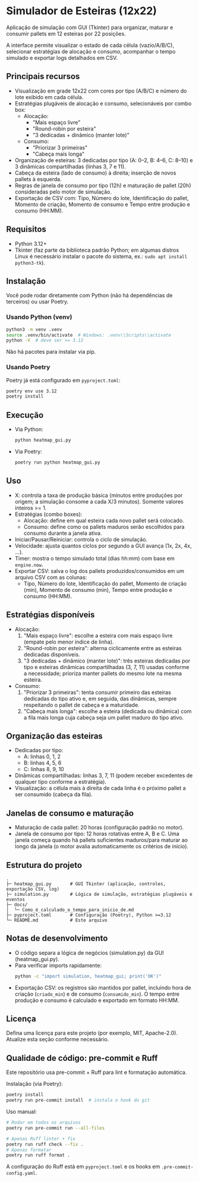 # Simulador de Esteiras (12x22)

Aplicação de simulação com GUI (Tkinter) para organizar, maturar e consumir pallets em 12 esteiras por 22 posições.

A interface permite visualizar o estado de cada célula (vazio/A/B/C), selecionar estratégias de alocação e consumo, acompanhar o tempo simulado e exportar logs detalhados em CSV.

## Principais recursos
- Visualização em grade 12x22 com cores por tipo (A/B/C) e número do lote exibido em cada célula.
- Estratégias plugáveis de alocação e consumo, selecionáveis por combo box:
  - Alocação:
    - "Mais espaço livre"
    - "Round-robin por esteira"
    - "3 dedicadas + dinâmico (manter lote)"
  - Consumo:
    - "Priorizar 3 primeiras"
    - "Cabeça mais longa"
- Organização de esteiras: 3 dedicadas por tipo (A: 0–2, B: 4–6, C: 8–10) e 3 dinâmicas compartilhadas (linhas 3, 7 e 11).
- Cabeça da esteira (lado de consumo) à direita; inserção de novos pallets à esquerda.
- Regras de janela de consumo por tipo (12h) e maturação de pallet (20h) consideradas pelo motor de simulação.
- Exportação de CSV com: Tipo, Número do lote, Identificação do pallet, Momento de criação, Momento de consumo e Tempo entre produção e consumo (HH:MM).

## Requisitos
- Python 3.12+
- Tkinter (faz parte da biblioteca padrão Python; em algumas distros Linux é necessário instalar o pacote do sistema, ex.: `sudo apt install python3-tk`).

## Instalação
Você pode rodar diretamente com Python (não há dependências de terceiros) ou usar Poetry.

### Usando Python (venv)
```bash
python3 -m venv .venv
source .venv/bin/activate  # Windows: .venv\\Scripts\\activate
python -V  # deve ser >= 3.12
```
Não há pacotes para instalar via pip.

### Usando Poetry
Poetry já está configurado em `pyproject.toml`:
```bash
poetry env use 3.12
poetry install
```

## Execução
- Via Python:
  ```bash
  python heatmap_gui.py
  ```
- Via Poetry:
  ```bash
  poetry run python heatmap_gui.py
  ```

## Uso
- X: controla a taxa de produção básica (minutos entre produções por origem; a simulação consome a cada X/3 minutos). Somente valores inteiros >= 1.
- Estratégias (combo boxes):
  - Alocação: define em qual esteira cada novo pallet será colocado.
  - Consumo: define como os pallets maduros serão escolhidos para consumo durante a janela ativa.
- Iniciar/Pausar/Reiniciar: controla o ciclo de simulação.
- Velocidade: ajusta quantos ciclos por segundo a GUI avança (1x, 2x, 4x, ...).
- Timer: mostra o tempo simulado total (dias hh:mm) com base em `engine.now`.
- Exportar CSV: salva o log dos pallets produzidos/consumidos em um arquivo CSV com as colunas:
  - Tipo, Número do lote, Identificação do pallet, Momento de criação (min), Momento de consumo (min), Tempo entre produção e consumo (HH:MM).

## Estratégias disponíveis
- Alocação:
  1) "Mais espaço livre": escolhe a esteira com mais espaço livre (empate pelo menor índice de linha).
  2) "Round-robin por esteira": alterna ciclicamente entre as esteiras dedicadas disponíveis.
  3) "3 dedicadas + dinâmico (manter lote)": três esteiras dedicadas por tipo e esteiras dinâmicas compartilhadas (3, 7, 11) usadas conforme a necessidade; prioriza manter pallets do mesmo lote na mesma esteira.
- Consumo:
  1) "Priorizar 3 primeiras": tenta consumir primeiro das esteiras dedicadas do tipo ativo e, em seguida, das dinâmicas, sempre respeitando o pallet de cabeça e a maturidade.
  2) "Cabeça mais longa": escolhe a esteira (dedicada ou dinâmica) com a fila mais longa cuja cabeça seja um pallet maduro do tipo ativo.

## Organização das esteiras
- Dedicadas por tipo:
  - A: linhas 0, 1, 2
  - B: linhas 4, 5, 6
  - C: linhas 8, 9, 10
- Dinâmicas compartilhadas: linhas 3, 7, 11 (podem receber excedentes de qualquer tipo conforme a estratégia).
- Visualização: a célula mais à direita de cada linha é o próximo pallet a ser consumido (cabeça da fila).

## Janelas de consumo e maturação
- Maturação de cada pallet: 20 horas (configuração padrão no motor).
- Janela de consumo por tipo: 12 horas rotativas entre A, B e C. Uma janela começa quando há pallets suficientes maduros/para maturar ao longo da janela (o motor avalia automaticamente os critérios de início).

## Estrutura do projeto
```
.
├─ heatmap_gui.py       # GUI Tkinter (aplicação, controles, exportação CSV, log)
├─ simulation.py        # Lógica de simulação, estratégias plugáveis e eventos
├─ docs/
│  └─ Como_é_calculado_o_tempo_para_inicio_de.md
├─ pyproject.toml       # Configuração (Poetry), Python >=3.12
└─ README.md            # Este arquivo
```

## Notas de desenvolvimento
- O código separa a lógica de negócios (simulation.py) da GUI (heatmap_gui.py).
- Para verificar imports rapidamente:
  ```bash
  python -c "import simulation, heatmap_gui; print('OK')"
  ```
- Exportação CSV: os registros são mantidos por pallet, incluindo hora de criação (`criado_min`) e de consumo (`consumido_min`). O tempo entre produção e consumo é calculado e exportado em formato HH:MM.

## Licença
Defina uma licença para este projeto (por exemplo, MIT, Apache-2.0). Atualize esta seção conforme necessário.

## Qualidade de código: pre-commit e Ruff
Este repositório usa pre-commit + Ruff para lint e formatação automática.

Instalação (via Poetry):
```bash
poetry install
poetry run pre-commit install  # instala o hook do git
```

Uso manual:
```bash
# Rodar em todos os arquivos
poetry run pre-commit run --all-files

# Apenas Ruff linter + fix
poetry run ruff check --fix .
# Apenas formatar
poetry run ruff format .
```

A configuração do Ruff está em `pyproject.toml` e os hooks em `.pre-commit-config.yaml`.
